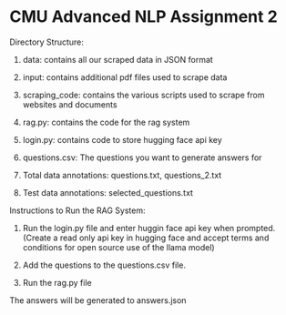 # CMU Advanced NLP Assignment 2

Directory Structure:

1. data: contains all our scraped data in JSON format

2. input: contains additional pdf files used to scrape data

3. scraping_code: contains the various scripts used to scrape from websites and documents

4. rag.py: contains the code for the rag system

5. login.py: contains code to store hugging face api key

6. questions.csv: The questions you want to generate answers for

7. Total data annotations: questions.txt, questions_2.txt

8. Test data annotations: selected_questions.txt



Instructions to Run the RAG System:

1. Run the login.py file and enter huggin face api key when prompted. (Create a read only api key in hugging face and accept terms and conditions for open source use of the llama model)

2. Add the questions to the questions.csv file.

3. Run the rag.py file

The answers will be generated to answers.json